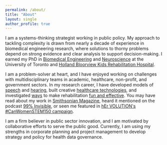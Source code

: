 ```yaml
---
permalink: /about/
title: "About"
layout: single
author_profile: true
---
```

I am a systems-thinking strategist working in public policy. My approach to tackling complexity is drawn from nearly a decade of experience in biomedical engineering research, where solutions to thorny problems depend on strong evidence and clear analysis to support decision-making. I earned my PhD in [Biomedical Engineering](https://ibbme.utoronto.ca/) and [Neuroscience](http://www.neuroscience.utoronto.ca/) at the University of Toronto and [Holland Bloorview Kids Rehabilitation Hospital](https://research.hollandbloorview.ca/).

I am a problem-solver at heart, and I have enjoyed working on challenges with multidisciplinary teams in academic, healthcare, non-profit, and government sectors. In my research career, I have developed models of [speech](/projects/auditoryfb) and [hearing](/projects/soundloc), built creative [healthcare technologies](/projects/biomusic), and investigated [ways](/projects/auditoryfb) to make rehabilitation [fun and effective](/projects/musicmaster). You may have read about my work in [Smithsonian Magazine](http://www.smithsonianmag.com/innovation/can-biomusic-offer-kids-autism-new-way-communicate-180968649/), heard it mentioned on the podcast [99% Invisible](https://99percentinvisible.org/episode/sound-and-health-hospitals/), or seen me featured in [hEr VOLUTION's #CanWomenSTEM150 campaign](https://www.hervolution.org/150-days-canadian-women-stem-week-13-wrap/).

I am a firm believer in public sector innovation, and I am motivated by collaborative efforts to serve the public good. Currently, I am using my strengths in corporate planning and project management to develop strategy and policy for health data governance.
